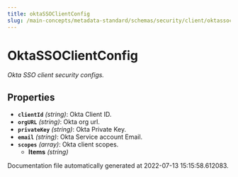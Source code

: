 ```yaml
---
title: oktaSSOClientConfig
slug: /main-concepts/metadata-standard/schemas/security/client/oktassoclientconfig
---
```


# OktaSSOClientConfig

*Okta SSO client security configs.*

## Properties

- **`clientId`** *(string)*: Okta Client ID.
- **`orgURL`** *(string)*: Okta org url.
- **`privateKey`** *(string)*: Okta Private Key.
- **`email`** *(string)*: Okta Service account Email.
- **`scopes`** *(array)*: Okta client scopes.
  - **Items** *(string)*


Documentation file automatically generated at 2022-07-13 15:15:58.612083.
